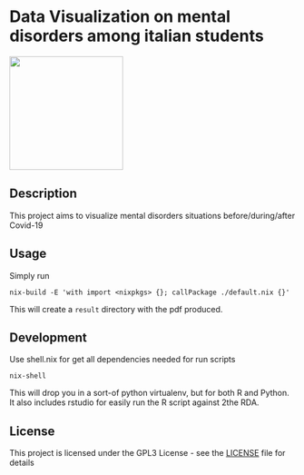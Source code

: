 # Data Visualization on mental disorders among italian students

<img src="https://www.un.org/sites/un2.un.org/files/2020/04/covid19_response_icon.svg" width="200" heigth="200">

## Description

This project aims to visualize mental disorders situations
before/during/after Covid-19

## Usage

Simply run 

	nix-build -E 'with import <nixpkgs> {}; callPackage ./default.nix {}'

This will create a `result` directory with the pdf produced.

## Development

Use shell.nix for get all dependencies needed for run scripts

	nix-shell

This will drop you in a sort-of python virtualenv, but for both R and
Python. It also includes rstudio for easily run the R script against
2the RDA.

## License

This project is licensed under the GPL3 License - see the
[LICENSE](LICENSE.md) file for details
